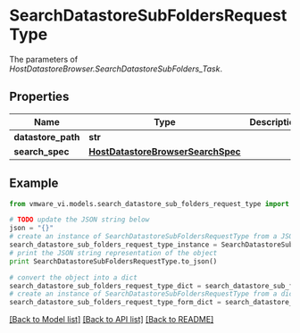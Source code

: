 # SearchDatastoreSubFoldersRequestType

The parameters of *HostDatastoreBrowser.SearchDatastoreSubFolders_Task*. 

## Properties
Name | Type | Description | Notes
------------ | ------------- | ------------- | -------------
**datastore_path** | **str** |  | 
**search_spec** | [**HostDatastoreBrowserSearchSpec**](HostDatastoreBrowserSearchSpec.md) |  | [optional] 

## Example

```python
from vmware_vi.models.search_datastore_sub_folders_request_type import SearchDatastoreSubFoldersRequestType

# TODO update the JSON string below
json = "{}"
# create an instance of SearchDatastoreSubFoldersRequestType from a JSON string
search_datastore_sub_folders_request_type_instance = SearchDatastoreSubFoldersRequestType.from_json(json)
# print the JSON string representation of the object
print SearchDatastoreSubFoldersRequestType.to_json()

# convert the object into a dict
search_datastore_sub_folders_request_type_dict = search_datastore_sub_folders_request_type_instance.to_dict()
# create an instance of SearchDatastoreSubFoldersRequestType from a dict
search_datastore_sub_folders_request_type_form_dict = search_datastore_sub_folders_request_type.from_dict(search_datastore_sub_folders_request_type_dict)
```
[[Back to Model list]](../README.md#documentation-for-models) [[Back to API list]](../README.md#documentation-for-api-endpoints) [[Back to README]](../README.md)


